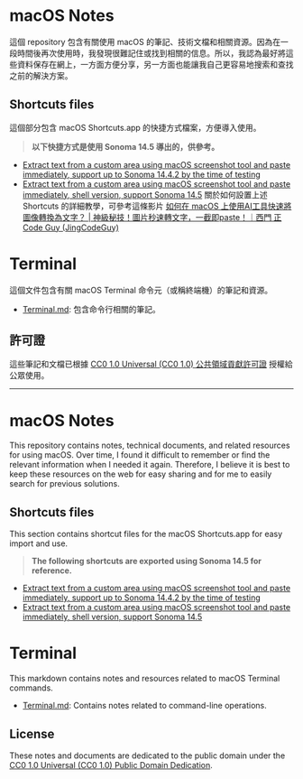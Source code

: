 # macOS Notes

這個 repository 包含有關使用 macOS 的筆記、技術文檔和相關資源。因為在一段時間後再次使用時，我發現很難記住或找到相關的信息。所以，我認為最好將這些資料保存在網上，一方面方便分享，另一方面也能讓我自己更容易地搜索和查找之前的解決方案。

## Shortcuts files

這個部分包含 macOS Shortcuts.app 的快捷方式檔案，方便導入使用。
> **以下快捷方式是使用 Sonoma 14.5 導出的，供參考。**
- [Extract text from a custom area using macOS screenshot tool and paste immediately, support up to Sonoma 14.4.2 by the time of testing](shortcuts/Extract-text-from-selected-area-of-a-screenshot.shortcut)
- [Extract text from a custom area using macOS screenshot tool and paste immediately, shell version, support Sonoma 14.5](shortcuts/Extract-text-from-selected-area-of-a-screenshot-using-shell.shortcut)
關於如何設置上述 Shortcuts 的詳細教學，可參考這條影片
[如何在 macOS 上使用AI工具快速將圖像轉換為文字？ | 神級秘技！圖片秒速轉文字，一截即paste！｜西門 正 Code Guy (JingCodeGuy)](https://www.youtube.com/watch?v=fxPi_SLM6b0&t=1s&ab_channel=%E8%A5%BF%E9%96%80%E6%AD%A3CodeGuy%28JingCodeGuy%29)


# Terminal

這個文件包含有關 macOS Terminal 命令元（或稱終端機）的筆記和資源。

- [Terminal.md](Terminal.md): 包含命令行相關的筆記。

## 許可證

這些筆記和文檔已根據 [CC0 1.0 Universal (CC0 1.0) 公共領域貢獻許可證](https://creativecommons.org/publicdomain/zero/1.0/) 授權給公眾使用。

---

# macOS Notes

This repository contains notes, technical documents, and related resources for using macOS. Over time, I found it difficult to remember or find the relevant information when I needed it again. Therefore, I believe it is best to keep these resources on the web for easy sharing and for me to easily search for previous solutions.

## Shortcuts files

This section contains shortcut files for the macOS Shortcuts.app for easy import and use.
> **The following shortcuts are exported using Sonoma 14.5 for reference.**
- [Extract text from a custom area using macOS screenshot tool and paste immediately, support up to Sonoma 14.4.2 by the time of testing](shortcuts/Extract-text-from-selected-area-of-a-screenshot.shortcut)
- [Extract text from a custom area using macOS screenshot tool and paste immediately, shell version, support Sonoma 14.5](shortcuts/Extract-text-from-selected-area-of-a-screenshot-using-shell.shortcut)


# Terminal

This markdown contains notes and resources related to macOS Terminal commands.

- [Terminal.md](Terminal.md): Contains notes related to command-line operations.

## License

These notes and documents are dedicated to the public domain under the [CC0 1.0 Universal (CC0 1.0) Public Domain Dedication](https://creativecommons.org/publicdomain/zero/1.0/).